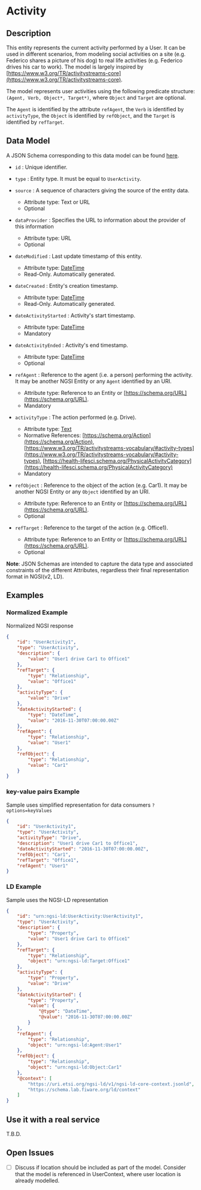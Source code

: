# Activity

## Description

This entity represents the current activity performed by a User. It can be used
in different scenarios, from modeling social activities on a site (e.g. Federico
shares a picture of his dog) to real life activities (e.g. Federico drives his
car to work). The model is largely inspired by
[https://www.w3.org/TR/activitystreams-core](https://www.w3.org/TR/activitystreams-core).

The model represents user activities using the following predicate structure:
`(Agent, Verb, Object*, Target*)`, where `Object` and `Target` are optional.

The `Agent` is identified by the attribute `refAgent`, the `Verb` is identified
by `activityType`, the `Object` is identified by `refObject`, and the `Target`
is identified by `refTarget`.

## Data Model

A JSON Schema corresponding to this data model can be found
[here](https://fiware.github.io/dataModels/specs/User/Activity/schema.json).

-   `id` : Unique identifier.

-   `type` : Entity type. It must be equal to `UserActivity`.

-   `source` : A sequence of characters giving the source of the entity data.

    -   Attribute type: Text or URL
    -   Optional

-   `dataProvider` : Specifies the URL to information about the provider of this
    information

    -   Attribute type: URL
    -   Optional

-   `dateModified` : Last update timestamp of this entity.

    -   Attribute type: [DateTime](https://schema.org/DateTime)
    -   Read-Only. Automatically generated.

-   `dateCreated` : Entity's creation timestamp.

    -   Attribute type: [DateTime](https://schema.org/DateTime)
    -   Read-Only. Automatically generated.

-   `dateActivityStarted` : Activity's start timestamp.

    -   Attribute type: [DateTime](https://schema.org/DateTime)
    -   Mandatory

-   `dateActivityEnded` : Activity's end timestamp.

    -   Attribute type: [DateTime](https://schema.org/DateTime)
    -   Optional

-   `refAgent` : Reference to the agent (i.e. a person) performing the activity.
    It may be another NGSI Entity or any `Agent` identified by an URI.

    -   Attribute type: Reference to an Entity or
        [https://schema.org/URL](https://schema.org/URL).
    -   Mandatory

-   `activityType` : The action performed (e.g. Drive).

    -   Attribute type: [Text](https://schema.org/Text)
    -   Normative References:
        [https://schema.org/Action](https://schema.org/Action),
        [https://www.w3.org/TR/activitystreams-vocabulary/#activity-types](https://www.w3.org/TR/activitystreams-vocabulary/#activity-types),
        [https://health-lifesci.schema.org/PhysicalActivityCategory](https://health-lifesci.schema.org/PhysicalActivityCategory)
    -   Mandatory

-   `refObject` : Reference to the object of the action (e.g. Car1). It may be
    another NGSI Entity or any `Object` identified by an URI.

    -   Attribute type: Reference to an Entity or
        [https://schema.org/URL](https://schema.org/URL).
    -   Optional

-   `refTarget` : Reference to the target of the action (e.g. Office1).
    -   Attribute type: Reference to an Entity or
        [https://schema.org/URL](https://schema.org/URL).
    -   Optional

**Note**: JSON Schemas are intended to capture the data type and associated
constraints of the different Attributes, regardless their final representation
format in NGSI(v2, LD).

## Examples

### Normalized Example

Normalized NGSI response

```json
{
    "id": "UserActivity1",
    "type": "UserActivity",
    "description": {
        "value": "User1 drive Car1 to Office1"
    },
    "refTarget": {
        "type": "Relationship",
        "value": "Office1"
    },
    "activityType": {
        "value": "Drive"
    },
    "dateActivityStarted": {
        "type": "DateTime",
        "value": "2016-11-30T07:00:00.00Z"
    },
    "refAgent": {
        "type": "Relationship",
        "value": "User1"
    },
    "refObject": {
        "type": "Relationship",
        "value": "Car1"
    }
}
```

### key-value pairs Example

Sample uses simplified representation for data consumers `?options=keyValues`

```json
{
    "id": "UserActivity1",
    "type": "UserActivity",
    "activityType": "Drive",
    "description": "User1 drive Car1 to Office1",
    "dateActivityStarted": "2016-11-30T07:00:00.00Z",
    "refObject": "Car1",
    "refTarget": "Office1",
    "refAgent": "User1"
}
```

### LD Example

Sample uses the NGSI-LD representation

```json
{
    "id": "urn:ngsi-ld:UserActivity:UserActivity1",
    "type": "UserActivity",
    "description": {
        "type": "Property",
        "value": "User1 drive Car1 to Office1"
    },
    "refTarget": {
        "type": "Relationship",
        "object": "urn:ngsi-ld:Target:Office1"
    },
    "activityType": {
        "type": "Property",
        "value": "Drive"
    },
    "dateActivityStarted": {
        "type": "Property",
        "value": {
            "@type": "DateTime",
            "@value": "2016-11-30T07:00:00.00Z"
        }
    },
    "refAgent": {
        "type": "Relationship",
        "object": "urn:ngsi-ld:Agent:User1"
    },
    "refObject": {
        "type": "Relationship",
        "object": "urn:ngsi-ld:Object:Car1"
    },
    "@context": [
        "https://uri.etsi.org/ngsi-ld/v1/ngsi-ld-core-context.jsonld",
        "https://schema.lab.fiware.org/ld/context"
    ]
}
```

## Use it with a real service

T.B.D.

## Open Issues

-   [ ] Discuss if location should be included as part of the model. Consider
        that the model is referenced in UserContext, where user location is
        already modelled.
